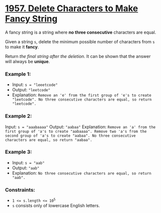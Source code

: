 # [1957. Delete Characters to Make Fancy String](https://leetcode.com/problems/delete-characters-to-make-fancy-string)


A fancy string is a string where **no three consecutive** characters are equal.

Given a string `s`, delete the minimum possible number of characters from `s` to make it **fancy**.

Return *the final string after the deletion.* It can be shown that the answer will always be **unique**.

### Example 1:

- Input: `s = "leeetcode"`
- Output: `"leetcode"`
- Explanation: `Remove an 'e' from the first group of 'e's to create "leetcode". No three consecutive characters are equal, so return "leetcode".`

### Example 2:

Input: `s = "aaabaaaa"`
Output: `"aabaa"`
Explanation: `Remove an 'a' from the first group of 'a's to create "aabaaaa". Remove two 'a's from the second group of 'a's to create "aabaa". No three consecutive characters are equal, so return "aabaa".`

### Example 3:

- Input: `s = "aab"`
- Output: `"aab"`
- Explanation: `No three consecutive characters are equal, so return "aab".`
 

### Constraints:

- <code>1 <= s.length <= 10<sup>5</sup></code>
- `s` consists only of lowercase English letters.